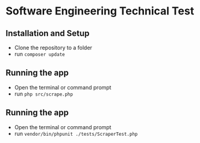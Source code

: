 # Software	Engineering	Technical	Test

## Installation and Setup

- Clone the repository to a folder
- run `composer update`

## Running the app

- Open the terminal or command prompt
- run `php src/scrape.php`

## Running the app

- Open the terminal or command prompt
- run `vendor/bin/phpunit ./tests/ScraperTest.php`
